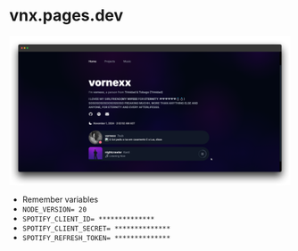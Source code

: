 # vnx.pages.dev

![image](static/images/projects/brave_JDsQ9aBzkQ.png)
* Remember variables
* `NODE_VERSION= 20`
* `SPOTIFY_CLIENT_ID= **************`
* `SPOTIFY_CLIENT_SECRET= **************`
* `SPOTIFY_REFRESH_TOKEN= **************`
